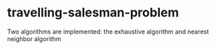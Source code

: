 # travelling-salesman-problem
Two algorithms are implemented: the exhaustive algorithm and nearest neighbor algorithm
